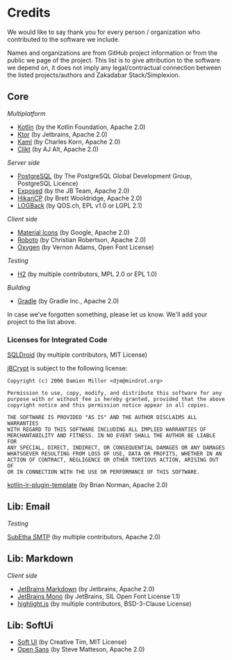 # Credits

We would like to say thank you for every person / organization who contributed to the software we include.

Names and organizations are from GitHub project information or from the public we page of the project.
This list is to give attribution to the software we depend on, it does not imply any legal/contractual
connection between the listed projects/authors and Zakadabar Stack/Simplexion.

## Core

*Multiplatform*

* [Kotlin](https://kotlinlang.org) (by the Kotlin Foundation, Apache 2.0)
* [Ktor](https://ktor.io) (by Jetbrains, Apache 2.0)
* [Kaml](https://www.kotlinresources.com/library/kaml/) (by Charles Korn, Apache 2.0)
* [Clikt](https://github.com/ajalt/clikt) (by AJ Alt, Apache 2.0)

*Server side*

* [PostgreSQL](https://www.postgresql.org) (by The PostgreSQL Global Development Group, PostgreSQL Licence)
* [Exposed](https://github.com/JetBrains/Exposed) (by the JB Team, Apache 2.0)
* [HikariCP](https://github.com/brettwooldridge/HikariCP) (by Brett Wooldridge, Apache 2.0)
* [LOGBack](http://logback.qos.ch) (by QOS.ch, EPL v1.0 or LGPL 2.1)

*Client side*

* [Material Icons](https://material.io) (by Google, Apache 2.0)
* [Roboto](https://github.com/googlefonts/roboto) (by Christian Robertson, Apache 2.0)
* [Oxygen](https://github.com/vernnobile/oxygenFont) (by Vernon Adams, Open Font License)

*Testing*

* [H2](https://www.h2database.com/) (by multiple contributors, MPL 2.0 or EPL 1.0)

*Building*

* [Gradle](https://gradle.org) (by Gradle Inc., Apache 2.0)

In case we've forgotten something, please let us know. We'll add your project to the list above.

### Licenses for Integrated Code

[SQLDroid](https://github.com/SQLDroid/SQLDroid) (by multiple contributors, MIT License)

[jBCrypt](https://github.com/jeremyh/jBCrypt) is subject to the following license:

```text  
Copyright (c) 2006 Damien Miller <djm@mindrot.org>

Permission to use, copy, modify, and distribute this software for any
purpose with or without fee is hereby granted, provided that the above
copyright notice and this permission notice appear in all copies.

THE SOFTWARE IS PROVIDED "AS IS" AND THE AUTHOR DISCLAIMS ALL WARRANTIES
WITH REGARD TO THIS SOFTWARE INCLUDING ALL IMPLIED WARRANTIES OF
MERCHANTABILITY AND FITNESS. IN NO EVENT SHALL THE AUTHOR BE LIABLE FOR
ANY SPECIAL, DIRECT, INDIRECT, OR CONSEQUENTIAL DAMAGES OR ANY DAMAGES
WHATSOEVER RESULTING FROM LOSS OF USE, DATA OR PROFITS, WHETHER IN AN
ACTION OF CONTRACT, NEGLIGENCE OR OTHER TORTIOUS ACTION, ARISING OUT OF
OR IN CONNECTION WITH THE USE OR PERFORMANCE OF THIS SOFTWARE.
```

[kotlin-ir-plugin-template](https://github.com/bnorm/kotlin-ir-plugin-template) (by Brian Norman, Apache 2.0)

## Lib: Email

*Testing*

[SubEtha SMTP](https://github.com/voodoodyne/subethasmtp) (by multiple contributors, Apache 2.0)

## Lib: Markdown

*Client side*

* [JetBrains Markdown](https://github.com/JetBrains/markdown) (by Jetbrains, Apache 2.0)
* [JetBrains Mono](https://www.jetbrains.com/lp/mono/) (by JetBrains, SIL Open Font License 1.1)
* [highlight.js](https://highlightjs.org) (by multiple contributors, BSD-3-Clause License)

## Lib: SoftUi

* [Soft UI](https://www.creative-tim.com/product/soft-ui-dashboard-react) (by Creative Tim, MIT License)
* [Open Sans](https://fonts.google.com/specimen/Open+Sans) (by Steve Matteson, Apache 2.0)